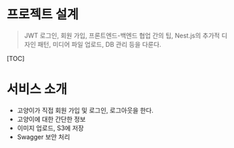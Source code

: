 # 프로젝트 설계

> JWT 로그인, 회원 가입, 프론트엔드-백엔드 협업 간의 팁, Nest.js의 추가적 디자인 패턴, 미디어 파일 업로드, DB 관리 등을 다룬다.

[TOC]

# 서비스 소개

- 고양이가 직접 회원 가입 및 로그인, 로그아웃을 한다.
- 고양이에 대한 간단한 정보
- 이미지 업로드, S3에 저장
- Swagger 보안 처리

